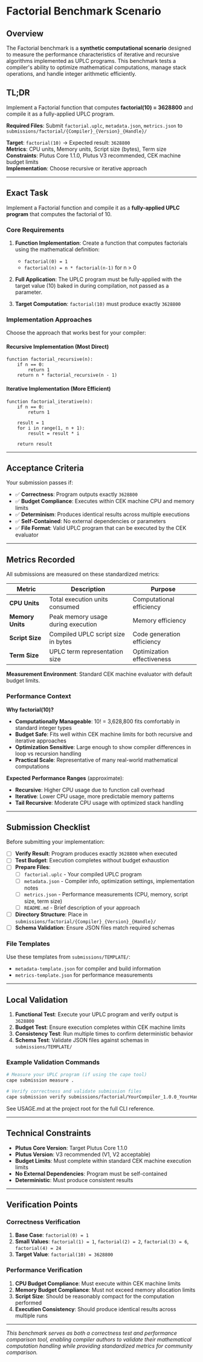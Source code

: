 # Factorial Benchmark Scenario

## Overview

The Factorial benchmark is a **synthetic computational scenario** designed to measure the performance characteristics of iterative and recursive algorithms implemented as UPLC programs. This benchmark tests a compiler's ability to optimize mathematical computations, manage stack operations, and handle integer arithmetic efficiently.

## TL;DR

Implement a Factorial function that computes **factorial(10) = 3628800** and compile it as a fully-applied UPLC program.

**Required Files**: Submit `factorial.uplc`, `metadata.json`, `metrics.json` to `submissions/factorial/{Compiler}_{Version}_{Handle}/`

**Target**: `factorial(10)` → Expected result: `3628800`  
**Metrics**: CPU units, Memory units, Script size (bytes), Term size  
**Constraints**: Plutus Core 1.1.0, Plutus V3 recommended, CEK machine budget limits  
**Implementation**: Choose recursive or iterative approach

---

## Exact Task

Implement a Factorial function and compile it as a **fully-applied UPLC program** that computes the factorial of 10.

### Core Requirements

1. **Function Implementation**: Create a function that computes factorials using the mathematical definition:

   - `factorial(0) = 1`
   - `factorial(n) = n * factorial(n-1)` for n > 0

2. **Full Application**: The UPLC program must be fully-applied with the target value (10) baked in during compilation, not passed as a parameter.

3. **Target Computation**: `factorial(10)` must produce exactly `3628800`

### Implementation Approaches

Choose the approach that works best for your compiler:

#### Recursive Implementation (Most Direct)

```pseudocode
function factorial_recursive(n):
    if n == 0:
        return 1
    return n * factorial_recursive(n - 1)
```

#### Iterative Implementation (More Efficient)

```pseudocode
function factorial_iterative(n):
    if n == 0:
        return 1

    result = 1
    for i in range(1, n + 1):
        result = result * i

    return result
```

---

## Acceptance Criteria

Your submission passes if:

- ✅ **Correctness**: Program outputs exactly `3628800`
- ✅ **Budget Compliance**: Executes within CEK machine CPU and memory limits
- ✅ **Determinism**: Produces identical results across multiple executions
- ✅ **Self-Contained**: No external dependencies or parameters
- ✅ **File Format**: Valid UPLC program that can be executed by the CEK evaluator

---

## Metrics Recorded

All submissions are measured on these standardized metrics:

| Metric | Description | Purpose |
| --- | --- | --- |
| **CPU Units** | Total execution units consumed | Computational efficiency |
| **Memory Units** | Peak memory usage during execution | Memory efficiency |
| **Script Size** | Compiled UPLC script size in bytes | Code generation efficiency |
| **Term Size** | UPLC term representation size | Optimization effectiveness |

**Measurement Environment**: Standard CEK machine evaluator with default budget limits.

### Performance Context

**Why factorial(10)?**

- **Computationally Manageable**: 10! = 3,628,800 fits comfortably in standard integer types
- **Budget Safe**: Fits well within CEK machine limits for both recursive and iterative approaches
- **Optimization Sensitive**: Large enough to show compiler differences in loop vs recursion handling
- **Practical Scale**: Representative of many real-world mathematical computations

**Expected Performance Ranges** (approximate):

- **Recursive**: Higher CPU usage due to function call overhead
- **Iterative**: Lower CPU usage, more predictable memory patterns
- **Tail Recursive**: Moderate CPU usage with optimized stack handling

---

## Submission Checklist

Before submitting your implementation:

- [ ] **Verify Result**: Program produces exactly `3628800` when executed
- [ ] **Test Budget**: Execution completes without budget exhaustion
- [ ] **Prepare Files**:
  - [ ] `factorial.uplc` - Your compiled UPLC program
  - [ ] `metadata.json` - Compiler info, optimization settings, implementation notes
  - [ ] `metrics.json` - Performance measurements (CPU, memory, script size, term size)
  - [ ] `README.md` - Brief description of your approach
- [ ] **Directory Structure**: Place in `submissions/factorial/{Compiler}_{Version}_{Handle}/`
- [ ] **Schema Validation**: Ensure JSON files match required schemas

### File Templates

Use these templates from `submissions/TEMPLATE/`:

- `metadata-template.json` for compiler and build information
- `metrics-template.json` for performance measurements

---

## Local Validation

1. **Functional Test**: Execute your UPLC program and verify output is `3628800`
2. **Budget Test**: Ensure execution completes within CEK machine limits
3. **Consistency Test**: Run multiple times to confirm deterministic behavior
4. **Schema Test**: Validate JSON files against schemas in `submissions/TEMPLATE/`

### Example Validation Commands

```bash
# Measure your UPLC program (if using the cape tool)
cape submission measure .

# Verify correctness and validate submission files
cape submission verify submissions/factorial/YourCompiler_1.0.0_YourHandle/
```

See USAGE.md at the project root for the full CLI reference.

---

## Technical Constraints

- **Plutus Core Version**: Target Plutus Core 1.1.0
- **Plutus Version**: V3 recommended (V1, V2 acceptable)
- **Budget Limits**: Must complete within standard CEK machine execution limits
- **No External Dependencies**: Program must be self-contained
- **Deterministic**: Must produce consistent results

---

## Verification Points

### Correctness Verification

1. **Base Case**: `factorial(0) = 1`
2. **Small Values**: `factorial(1) = 1`, `factorial(2) = 2`, `factorial(3) = 6`, `factorial(4) = 24`
3. **Target Value**: `factorial(10) = 3628800`

### Performance Verification

1. **CPU Budget Compliance**: Must execute within CEK machine limits
2. **Memory Budget Compliance**: Must not exceed memory allocation limits
3. **Script Size**: Should be reasonably compact for the computation performed
4. **Execution Consistency**: Should produce identical results across multiple runs

---

_This benchmark serves as both a correctness test and performance comparison tool, enabling compiler authors to validate their mathematical computation handling while providing standardized metrics for community comparison._

